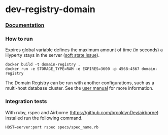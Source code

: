 # dev-registry-domain

### [Documentation](https://github.com/reTHINK-project/dev-registry-domain/tree/master/docs)


### How to run
Expires global variable defines the maximum amount of time (in seconds) a Hyperty stays in the server ([soft state issue](https://github.com/reTHINK-project/dev-registry-domain/issues/7)).

``` 
docker build -t domain-registry .
docker run -e STORAGE_TYPE=RAM -e EXPIRES=3600 -p 4568:4567 domain-registry
```
The Domain Registry can be run with another configurations, such as a multi-host database cluster. See the [user manual](https://github.com/reTHINK-project/dev-registry-domain/blob/database-integration/docs/DomainRegistryUserManual.md) for more information.

### Integration tests
With ruby, rspec and Airborne (https://github.com/brooklynDev/airborne) installed run the following command.

``` 
HOST=server:port rspec specs/spec_name.rb
```


